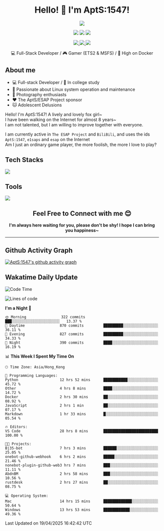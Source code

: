 <div align="center">
  <h1>Hello! 👋 I'm AptS:1547!</h1>
</div>

<div align="center">

  <p>
    <a href="https://github.com/AptS-1547">
      <img src="https://github-readme-stats.vercel.app/api?username=AptS-1547&show_icons=true&theme=transparent" />
    </a>
  </p>

  <p>
    <img src="https://komarev.com/ghpvc/?username=AptS-1547&color=blue&style=flat-square" />
    <img src="https://img.shields.io/github/followers/AptS-1547?style=flat-square" />
    <img src="https://img.shields.io/github/stars/AptS-1547?style=flat-square" />
  </p>

  <p>
  <a href="https://www.esaps.net/">
    <img src="https://img.shields.io/badge/website-4493f8?style=for-the-badge&logo=About.me&logoColor=white" />
  </a>
  <a href="https://wwwesaps.net/feed/">
    <img src="https://img.shields.io/badge/RSS-4493f8?style=for-the-badge&logo=rss&logoColor=white" />
  </a>
  <a href="mailto:apts-1547@esaps.net">
    <img src="https://img.shields.io/badge/Email-4493f8?style=for-the-badge&logo=gmail&logoColor=white" />
  </a>
 </p>

 💻 Full-Stack Developer / 🎮 Gamer (ETS2 & MSFS) / 🐋 High on Docker

</div>

## About me

- 💻 Full-stack Developer / 🏫 In college study
- 📶 Passionate about Linux system operation and maintenance
- 📸 Photography enthusiasts
- ❤ The AptS/ESAP Project sponsor
- 🐱 Adolescent Delusions

Hello! I'm AptS:1547! A lively and lovely fox girl~  
I have been walking on the Internet for almost 8 years~  
I am not talented, but I am willing to improve together with everyone.  

I am currently active in `The ESAP Project` and `BiliBili`, and uses the ids `AptS:1547`, `e1saps` and `esap` on the Internet  
Am I just an ordinary game player, the more foolish, the more I love to play?  

## Tech Stacks
<a href="https://skillicons.dev">
  <img src="https://skillicons.dev/icons?i=py,arduino,php,html,css,javascript,typescript,bash,java,kotlin,vue,go,nodejs,cpp,rust,tailwind" />
</a>
   
## Tools

<a href="https://skillicons.dev">
  <img src="https://skillicons.dev/icons?i=ae,pr,ps,au,blender,visualstudio,vscode,androidstudio,idea,anaconda,gradle,maven,npm,vite,yarn,cloudflare,docker,git,github,githubactions,jenkins,nginx,workers,wordpress,sentry,grafana,prometheus,postgres,mysql,mongodb,redis" />
</a>

<div align="center">
  <h2>Feel Free to Connect with me 😊</h2>
</div>

<div align="center">
  <strong>I'm always here waiting for you, please don't be shy! I hope I can bring you happiness~</strong>
</div>

----------------------

## Github Activity Graph

[![AptS:1547's github activity graph](https://github-readme-activity-graph.vercel.app/graph?username=AptS-1547&theme=react-dark)](https://github.com/AptS-1547)

## Wakatime Daily Update

<!--START_SECTION:waka-->
![Code Time](http://img.shields.io/badge/Code%20Time-425%20hrs%208%20mins-blue)

![Lines of code](https://img.shields.io/badge/From%20Hello%20World%20I%27ve%20Written-499.5%20thousand%20lines%20of%20code-blue)

**I'm a Night 🦉** 

```text
🌞 Morning                322 commits         ███░░░░░░░░░░░░░░░░░░░░░░   13.37 % 
🌆 Daytime                870 commits         █████████░░░░░░░░░░░░░░░░   36.11 % 
🌃 Evening                827 commits         █████████░░░░░░░░░░░░░░░░   34.33 % 
🌙 Night                  390 commits         ████░░░░░░░░░░░░░░░░░░░░░   16.19 % 
```


📊 **This Week I Spent My Time On** 

```text
🕑︎ Time Zone: Asia/Hong_Kong

💬 Programming Languages: 
Python                   12 hrs 52 mins      ███████████░░░░░░░░░░░░░░   45.72 % 
Other                    4 hrs 8 mins        ████░░░░░░░░░░░░░░░░░░░░░   14.72 % 
Docker                   2 hrs 30 mins       ██░░░░░░░░░░░░░░░░░░░░░░░   08.92 % 
JavaScript               2 hrs 1 min         ██░░░░░░░░░░░░░░░░░░░░░░░   07.17 % 
Markdown                 1 hr 33 mins        █░░░░░░░░░░░░░░░░░░░░░░░░   05.54 % 

🔥 Editors: 
VS Code                  28 hrs 8 mins       █████████████████████████   100.00 % 

🐱‍💻 Projects: 
Bj35-bot                 7 hrs 3 mins        ██████░░░░░░░░░░░░░░░░░░░   25.05 % 
onebot-github-webhook    6 hrs 2 mins        █████░░░░░░░░░░░░░░░░░░░░   21.46 % 
nonebot-plugin-github-web3 hrs 7 mins        ███░░░░░░░░░░░░░░░░░░░░░░   11.11 % 
AbdnBM                   2 hrs 58 mins       ███░░░░░░░░░░░░░░░░░░░░░░   10.56 % 
rustdesk                 2 hrs 27 mins       ██░░░░░░░░░░░░░░░░░░░░░░░   08.75 % 

💻 Operating System: 
Mac                      14 hrs 15 mins      █████████████░░░░░░░░░░░░   50.64 % 
Windows                  13 hrs 53 mins      ████████████░░░░░░░░░░░░░   49.36 % 
```


 Last Updated on 19/04/2025 16:42:42 UTC
<!--END_SECTION:waka-->
